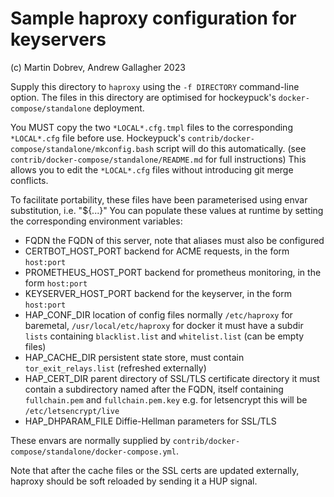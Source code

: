 # Sample haproxy configuration for keyservers
(c) Martin Dobrev, Andrew Gallagher 2023

Supply this directory to `haproxy` using the `-f DIRECTORY` command-line option.
The files in this directory are optimised for hockeypuck's `docker-compose/standalone` deployment.

You MUST copy the two `*LOCAL*.cfg.tmpl` files to the corresponding `*LOCAL*.cfg` file before use.
Hockeypuck's `contrib/docker-compose/standalone/mkconfig.bash` script will do this automatically.
(see `contrib/docker-compose/standalone/README.md` for full instructions)
This allows you to edit the `*LOCAL*.cfg` files without introducing git merge conflicts.

To facilitate portability, these files have been parameterised using envar substitution, i.e. "${...}"
You can populate these values at runtime by setting the corresponding environment variables:

* FQDN                  the FQDN of this server, note that aliases must also be configured
* CERTBOT_HOST_PORT     backend for ACME requests, in the form `host:port`
* PROMETHEUS_HOST_PORT  backend for prometheus monitoring, in the form `host:port`
* KEYSERVER_HOST_PORT   backend for the keyserver, in the form `host:port`
* HAP_CONF_DIR          location of config files
                        normally `/etc/haproxy` for baremetal, `/usr/local/etc/haproxy` for docker
                        it must have a subdir `lists` containing `blacklist.list` and `whitelist.list` (can be empty files)
* HAP_CACHE_DIR         persistent state store, must contain `tor_exit_relays.list` (refreshed externally)
* HAP_CERT_DIR          parent directory of SSL/TLS certificate directory
                        it must contain a subdirectory named after the FQDN, itself containing `fullchain.pem` and `fullchain.pem.key`
                        e.g. for letsencrypt this will be `/etc/letsencrypt/live`
* HAP_DHPARAM_FILE      Diffie-Hellman parameters for SSL/TLS

These envars are normally supplied by `contrib/docker-compose/standalone/docker-compose.yml`.

Note that after the cache files or the SSL certs are updated externally, haproxy should be soft reloaded by sending it a HUP signal.
